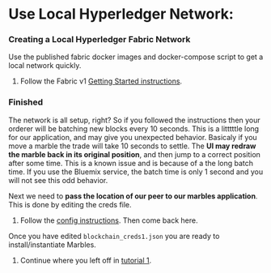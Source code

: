 # Use Local Hyperledger Network:

### Creating a Local Hyperledger Fabric Network
Use the published fabric docker images and docker-compose script to get a local network quickly.

1. Follow the Fabric v1 [Getting Started instructions](http://fabric-rtd.readthedocs.io/en/latest/getting_started.html).

### Finished
The network is all setup, right? 
So if you followed the instructions then your orderer will be batching new blocks every 10 seconds. 
This is a litttttle long for our application, and may give you unexpected behavior. 
Basicaly if you move a marble the trade will take 10 seconds to settle. 
The **UI may redraw the marble back in its original position**, and then jump to a correct position after some time. 
This is a known issue and is because of a the long batch time. 
If you use the Bluemix service, the batch time is only 1 second and you will not see this odd behavior. 

Next we need to **pass the location of our peer to our marbles application**. 
This is done by editing the creds file. 

1. Follow the [config instructions](./config_file.md). Then come back here. 

Once you have edited `blockchain_creds1.json` you are ready to install/instantiate Marbles. 

1. Continue where you left off in [tutorial 1](./tutorial_start_here.md#installchaincode). 
